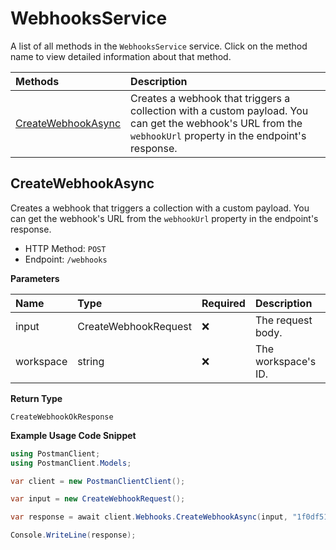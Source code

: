 # WebhooksService

A list of all methods in the `WebhooksService` service. Click on the method name to view detailed information about that method.

| Methods                                   | Description                                                                                                                                                  |
| :---------------------------------------- | :----------------------------------------------------------------------------------------------------------------------------------------------------------- |
| [CreateWebhookAsync](#createwebhookasync) | Creates a webhook that triggers a collection with a custom payload. You can get the webhook's URL from the `webhookUrl` property in the endpoint's response. |

## CreateWebhookAsync

Creates a webhook that triggers a collection with a custom payload. You can get the webhook's URL from the `webhookUrl` property in the endpoint's response.

- HTTP Method: `POST`
- Endpoint: `/webhooks`

**Parameters**

| Name      | Type                 | Required | Description         |
| :-------- | :------------------- | :------- | :------------------ |
| input     | CreateWebhookRequest | ❌       | The request body.   |
| workspace | string               | ❌       | The workspace's ID. |

**Return Type**

`CreateWebhookOkResponse`

**Example Usage Code Snippet**

```csharp
using PostmanClient;
using PostmanClient.Models;

var client = new PostmanClientClient();

var input = new CreateWebhookRequest();

var response = await client.Webhooks.CreateWebhookAsync(input, "1f0df51a-8658-4ee8-a2a1-d2567dfa09a9");

Console.WriteLine(response);
```

<!-- This file was generated by liblab | https://liblab.com/ -->
